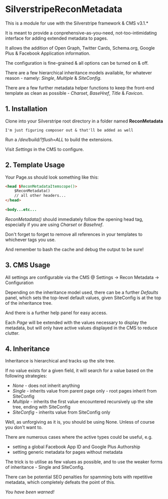 SilverstripeReconMetadata
=========================

This is a module for use with the Silverstripe framework & CMS v3.1.*

It is meant to provide a conprehensive-as-you-need, not-too-intimidating interface for adding extended metadata to pages.

It allows the addition of Open Graph, Twitter Cards, Schema.org, Google Plus & Facebook Application information.

The configuration is fine-grained & all options can be turned on & off.

There are a few hierarchical inheritance models available, for whatever reason - namely: *Single*, *Multiple* & *SiteConfig*.

There are a few further metadata helper functions to keep the front-end template as clean as possible - *Charset*, *BaseHref*, *Title* & *Favicon*.

## 1. Installation

Clone into your Silverstripe root directory in a folder named **ReconMetadata**

	I'm just figuring composer out & that'll be added as well

Run a */dev/build/?flush=ALL* to build the extensions.

Visit *Settings* in the CMS to configure.

## 2. Template Usage

Your Page.ss should look something like this:

```HTML
<head $ReconMetadataItemscope()>
	$ReconMetadata()
	// all other headers...
</head>
	
<body...etc...
```

*ReconMetadata()* should immediately follow the opening head tag, especially if you are using *Charset* or *Basehref*.

Don't forget to forget to remove all references in your templates to whichever tags you use.

And remember to bash the cache and debug the output to be sure!

## 3. CMS Usage

All settings are configurable via the CMS @ Settings -> Recon Metadata -> Configuration

Depending on the inheritance model used, there can be a further *Defaults* panel, which sets the top-level default values, given SiteConfig is at the top of the inheritance tree.

And there is a further help panel for easy access.

Each *Page* will be extended with the values necessary to display the metadata, but will only have active values displayed in the CMS to reduce clutter.

## 4. Inheritance

Inheritance is hierarchical and tracks up the site tree.

If no value exists for a given field, it will search for a value based on the following strategies:
* *None* - does not inherit anything
* *Single* - inherits value from parent page only - root pages inherit from SiteConfig
* *Multiple* - inherits the first value encountered recursively up the site tree, ending with SiteConfig
* *SiteConfig* - inherits value from SiteConfig only

Well, as unforgiving as it is, you should be using None. Unless of course you don't want to.

There are numerous cases where the active types could be useful, e.g.
* setting a global Facebook App ID and Google Plus Authorship
* setting generic metadata for pages without metadata

The trick is to utilise as few values as possible, and to use the weaker forms of inheritance - Single and SiteConfig.

There can be potential SEO penalties for spamming bots with repetitive metadata, which completely defeats the point of this.

*You have been warned!*
